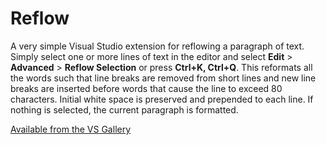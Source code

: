 # Reflow

A very simple Visual Studio extension for reflowing a paragraph of text. Simply
select one or more lines of text in the editor and select **Edit** >
**Advanced** > **Reflow Selection** or press **Ctrl+K, Ctrl+Q**. This reformats
all the words such that line breaks are removed from short lines and new line
breaks are inserted before words that cause the line to exceed 80 characters.
Initial white space is preserved and prepended to each line. If nothing is
selected, the current paragraph is formatted.

[Available from the VS Gallery](https://visualstudiogallery.msdn.microsoft.com/00b12458-e1e6-41e6-9cbe-1ac7ba4edb40)
